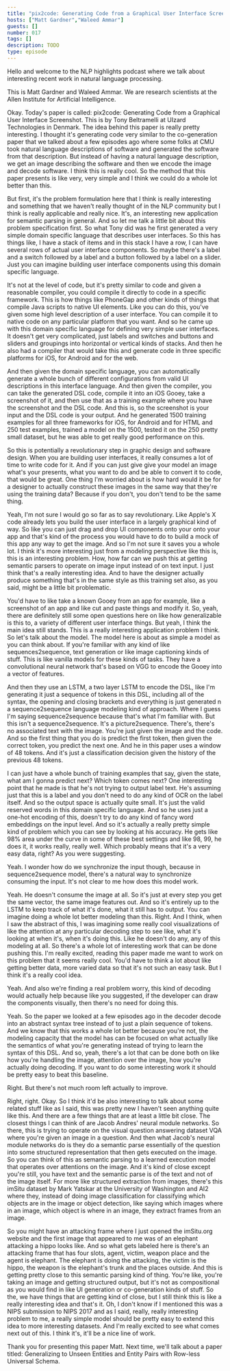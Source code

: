 ```yaml
---
title: "pix2code: Generating Code from a Graphical User Interface Screenshot"
hosts: ["Matt Gardner","Waleed Ammar"]
guests: []
number: 017
tags: []
description: TODO
type: episode
---
```


<Turn speaker="Matt Gardner" timestamp="00:00">

Hello and welcome to the NLP highlights podcast where we talk about interesting recent work in
natural language processing.

</Turn>


<Turn speaker="Waleed Ammar" timestamp="00:06">

This is Matt Gardner and Waleed Ammar. We are research scientists at the Allen Institute for
Artificial Intelligence.

</Turn>


<Turn speaker="Matt Gardner" timestamp="00:12">

Okay. Today's paper is called: pix2code: Generating Code from a Graphical User Interface Screenshot.
This is by Tony Beltramelli at UIzard Technologies in Denmark. The idea behind this paper is really
pretty interesting. I thought it's generating code very similar to the co-generation paper that we
talked about a few episodes ago where some folks at CMU took natural language descriptions of
software and generated the software from that description. But instead of having a natural language
description, we get an image describing the software and then we encode the image and decode
software. I think this is really cool. So the method that this paper presents is like very, very
simple and I think we could do a whole lot better than this.

</Turn>


<Turn speaker="Matt Gardner" timestamp="01:06">

But first, it's the problem formulation here that I think is really interesting and something that
we haven't really thought of in the NLP community but I think is really applicable and really nice.
It's, an interesting new application for semantic parsing in general. And so let me talk a little
bit about this problem specification first. So what Tony did was he first generated a very simple
domain specific language that describes user interfaces. So this has things like, I have a stack of
items and in this stack I have a row, I can have several rows of actual user interface components.
So maybe there's a label and a switch followed by a label and a button followed by a label on a
slider. Just you can imagine building user interface components using this domain specific language.

</Turn>


<Turn speaker="Matt Gardner" timestamp="02:05">

It's not at the level of code, but it's pretty similar to code and given a reasonable compiler, you
could compile it directly to code in a specific framework. This is how things like PhoneGap and
other kinds of things that compile Java scripts to native UI elements. Like you can do this, you've
given some high level description of a user interface. You can compile it to native code on any
particular platform that you want. And so he came up with this domain specific language for defining
very simple user interfaces. It doesn't get very complicated, just labels and switches and buttons
and sliders and groupings into horizontal or vertical kinds of stacks. And then he also had a
compiler that would take this and generate code in three specific platforms for iOS, for Android and
for the web.

</Turn>


<Turn speaker="Matt Gardner" timestamp="03:03">

And then given the domain specific language, you can automatically generate a whole bunch of
different configurations from valid UI descriptions in this interface language. And then given the
compiler, you can take the generated DSL code, compile it into an iOS Gooey, take a screenshot of
it, and then use that as a training example where you have the screenshot and the DSL code. And this
is, so the screenshot is your input and the DSL code is your output. And he generated 1500 training
examples for all three frameworks for iOS, for Android and for HTML and 250 test examples, trained a
model on the 1500, tested it on the 250 pretty small dataset, but he was able to get really good
performance on this.

</Turn>


<Turn speaker="Waleed Ammar" timestamp="04:03">

So this is potentially a revolutionary step in graphic design and software design. When you are
building user interfaces, it really consumes a lot of time to write code for it. And if you can just
give give your model an image what's your presents, what you want to do and be able to convert it to
code, that would be great. One thing I'm worried about is how hard would it be for a designer to
actually construct these images in the same way that they're using the training data? Because if you
don't, you don't tend to be the same thing.

</Turn>


<Turn speaker="Matt Gardner" timestamp="04:42">

Yeah, I'm not sure I would go so far as to say revolutionary. Like Apple's X code already lets you
build the user interface in a largely graphical kind of way. So like you can just drag and drop UI
components onto your onto your app and that's kind of the process you would have to do to build a
mock of this app any way to get the image. And so I'm not sure it saves you a whole lot. I think
it's more interesting just from a modeling perspective like this is, this is an interesting problem.
How, how far can we push this at getting semantic parsers to operate on image input instead of on
text input. I just think that's a really interesting idea. And to have the designer actually produce
something that's in the same style as this training set also, as you said, might be a little bit
problematic.

</Turn>


<Turn speaker="Matt Gardner" timestamp="05:29">

You'd have to like take a known Gooey from an app for example, like a screenshot of an app and like
cut and paste things and modify it. So, yeah, there are definitely still some open questions here on
like how generalizable is this to, a variety of different user interface things. But yeah, I think
the main idea still stands. This is a really interesting application problem I think. So let's talk
about the model. The model here is about as simple a model as you can think about. If you're
familiar with any kind of like sequences2sequence, text generation or like image captioning kinds of
stuff. This is like vanilla models for these kinds of tasks. They have a convolutional neural
network that's based on VGG to encode the Gooey into a vector of features.

</Turn>


<Turn speaker="Matt Gardner" timestamp="06:22">

And then they use an LSTM, a two layer LSTM to encode the DSL, like I'm generating it just a
sequence of tokens in this DSL, including all of the syntax, the opening and closing brackets and
everything is just generated n a sequence2sequence language modeling kind of approach. Where I guess
I'm saying sequence2sequence because that's what I'm familiar with. But this isn't a
sequence2sequence. It's a picture2sequence. There's, there's no associated text with the image.
You're just given the image and the code. And so the first thing that you do is predict the first
token, then given the correct token, you predict the next one. And he in this paper uses a window of
48 tokens. And it's just a classification decision given the history of the previous 48 tokens.

</Turn>


<Turn speaker="Matt Gardner" timestamp="07:19">

I can just have a whole bunch of training examples that say, given the state, what am I gonna
predict next? Which token comes next? One interesting point that he made is that he's not trying to
output label text. He's assuming just that this is a label and you don't need to do any kind of OCR
on the label itself. And so the output space is actually quite small. It's just the valid reserved
words in this domain specific language. And so he uses just a one-hot encoding of this, doesn't try
to do any kind of fancy word embeddings on the input level. And so it's actually a really pretty
simple kind of problem which you can see by looking at his accuracy. He gets like 98% area under the
curve in some of these best settings and like 98, 99, he does it, it works really, really well.
Which probably means that it's a very easy data, right? As you were suggesting.

</Turn>


<Turn speaker="Waleed Ammar" timestamp="08:19">

Yeah. I wonder how do we synchronize the input though, because in sequence2sequence model, there's a
natural way to synchronize consuming the input. It's not clear to me how does this model work.

</Turn>


<Turn speaker="Matt Gardner" timestamp="08:34">

Yeah. He doesn't consume the image at all. So it's just at every step you get the same vector, the
same image features out. And so it's entirely up to the LSTM to keep track of what it's done, what
it still has to output. You can imagine doing a whole lot better modeling than this. Right. And I
think, when I saw the abstract of this, I was imagining some really cool visualizations of like the
attention at any particular decoding step to see like, what it's looking at when it's, when it's
doing this. Like he doesn't do any, any of this modeling at all. So there's a whole lot of
interesting work that can be done pushing this. I'm really excited, reading this paper made me want
to work on this problem that it seems really cool. You'd have to think a lot about like getting
better data, more varied data so that it's not such an easy task. But I think it's a really cool
idea.

</Turn>


<Turn speaker="Waleed Ammar" timestamp="09:23">

Yeah. And also we're finding a real problem worry, this kind of decoding would actually help because
like you suggested, if the developer can draw the components visually, then there's no need for
doing this.

</Turn>


<Turn speaker="Matt Gardner" timestamp="09:41">

Yeah. So the paper we looked at a few episodes ago in the decoder decode into an abstract syntax
tree instead of to just a plain sequence of tokens. And we know that this works a whole lot better
because you're not, the modeling capacity that the model has can be focused on what actually like
the semantics of what you're generating instead of trying to learn the syntax of this DSL. And so,
yeah, there's a lot that can be done both on like how you're handling the image, attention over the
image, how you're actually doing decoding. If you want to do some interesting work it should be
pretty easy to beat this baseline.

</Turn>


<Turn speaker="Waleed Ammar" timestamp="10:19">

Right. But there's not much room left actually to improve.

</Turn>


<Turn speaker="Matt Gardner" timestamp="10:22">

Right, right. Okay. So I think it'd be also interesting to talk about some related stuff like as I
said, this was pretty new I haven't seen anything quite like this. And there are a few things that
are at least a little bit close. The closest things I can think of are Jacob Andres' neural module
networks. So there, this is trying to operate on the visual question answering dataset VQA where
you're given an image in a question. And then what Jacob's neural module networks do is they do a
semantic parse essentially of the question into some structured representation that then gets
executed on the image. So you can think of this as semantic parsing to a learned execution model
that operates over attentions on the image. And it's kind of close except you're still, you have
text and the semantic parse is of the text and not of the image itself. For more like structured
extraction from images, there's this imSitu dataset by Mark Yatskar at the University of Washington
and AI2 where they, instead of doing image classification for classifying which objects are in the
image or object detection, like saying which images where in an image, which object is where in an
image, they extract frames from an image.

</Turn>


<Turn speaker="Matt Gardner" timestamp="11:46">

So you might have an attacking frame where I just opened the imSitu.org website and the first image
that appeared to me was of an elephant attacking a hippo looks like. And so what gets labeled here
is there's an attacking frame that has four slots, agent, victim, weapon place and the agent is
elephant. The elephant is doing the attacking, the victim is the hippo, the weapon is the elephant's
trunk and the places outside. And this is getting pretty close to this semantic parsing kind of
thing. You're like, you're taking an image and getting structured output, but it's not as
compositional as you would find in like UI generation or co-generation kinds of stuff. So the, we
have things that are getting kind of close, but I still think this is like a really interesting idea
and that's it. Oh, I don't know if I mentioned this was a NIPS submission to NIPS 2017 and as I
said, really, really interesting problem to me, a really simple model should be pretty easy to
extend this idea to more interesting datasets. And I'm really excited to see what comes next out of
this. I think it's, it'll be a nice line of work.

</Turn>


<Turn speaker="Waleed Ammar" timestamp="12:56">

Thank you for presenting this paper Matt. Next time, we'll talk about a paper titled: Generalizing
to Unseen Entities and Entity Pairs with Row-less Universal Schema.

</Turn>
